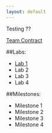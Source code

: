 ```yaml
---
layout: default
---
```


Testing ??

[Team Contract](.../teamcontract.md)

##Labs:
- [Lab 1](.../lab1.md)
- Lab 2
- Lab 3
- Lab 4

##Milestones:
- Milestone 1
- Milestone 2
- Milestone 3
- Milestone 4